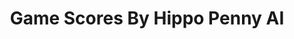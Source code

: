 ---
title: Game Scores By Hippo Penny AI
layout: scoredetail
permalink: /meta-score/monster-hunter-rise
header:
  teaser: /assets/images/monster-hunter-rise.jpg
  video:
    id: xLtxF5IV0Fg
    provider: youtube
---